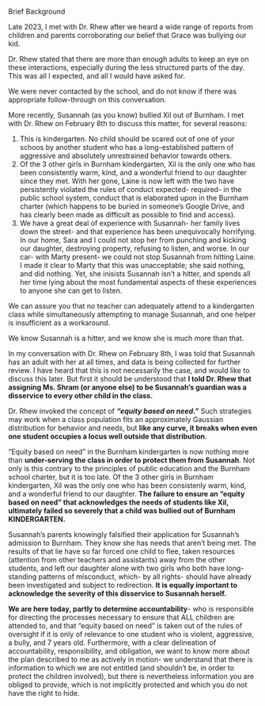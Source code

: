 Brief Background

Late 2023, I met with Dr. Rhew after we heard a wide range of reports from children and parents corroborating our belief that Grace was bullying our kid.

Dr. Rhew stated that there are more than enough adults to keep an eye on these interactions, especially during the less structured parts of the day. This was all I expected, and all I would have asked for.

We were never contacted by the school, and do not know if there was appropriate follow-through on this conversation. 

More recently, Susannah (as you know) bullied Xil out of Burnham.
I met with Dr. Rhew on February 8th to discuss this matter, for several reasons:
1. This is kindergarten. No child should be scared out of one of your schoos by another student who has a long-established pattern of aggressive and absolutely unrestrained behavior towards others. 
2. Of the 3 other girls in Burnham kindergarten, Xil is the only one who has been consistently warm, kind, and a wonderful friend to our daughter since they met. With her gone, Laine is now left with the two have persistently violated the rules of conduct expected- required- in the public school system, conduct that is elaborated upon in the Burnham charter (which happens to be buried in someone’s Google Drive, and has clearly been made as difficult as possible to find and access).
3. We have a great deal of experience with Susannah- her family lives down the street- and that experience has been unequivocally horrifying. In our home, Sara and I could not stop her from punching and kicking our daughter, destroying property, refusing to listen, and worse. In our car- with Marty present- we could not stop Susannah from hitting Laine. I made it clear to Marty that this was unacceptable; she said nothing, and did nothing. Yet, she inisists Susannah isn’t a hitter, and spends all her time lying about the most fundamental aspects of these experiences to anyone she can get to listen.  

We can assure you that no teacher can adequately attend to a kindergarten class while simultaneously attempting to manage Susannah, and one helper is insufficient as a workaround.

We know Susannah is a hitter, and we know she is much more than that. 

In my conversation with Dr. Rhew on February 8th, I was told that Susannah has an adult with her at all times, and data is being collected for further review. I have heard that this is not necessarily the case, and would like to discuss this later.  But first it should be understood that **I told Dr. Rhew that assigning Ms. Shram (or anyone else) to be Susannah’s guardian was a disservice to every other child in the class.**  

Dr. Rhew invoked the concept of ***“equity based on need.”*** Such strategies may work when a class population fits an approximately Gaussian distribution for behavior and needs, but **like any curve, it breaks when even one student occupies a locus well outside that distribution**. 

“Equity based on need” in the Burnham kindergarten is now nothing more than **under-serving the class in order to protect them from Susannah**. Not only is this contrary to the principles of public education and the Burnham school charter, but it is too late. Of the 3 other girls in Burnham kindergarten, Xil was the only one who has been consistenly warm, kind, and a wonderful friend to our daughter. **The failure to ensure an “equity based on need” that acknowledges the needs of students like Xil, ultimately failed so severely that a child was bullied out of Burnham KINDERGARTEN.**

Susannah’s parents knowingly falsified their application for Susannah’s admission to Burnham. They know she has needs that aren’t being met. The results of that lie have so far forced one child to flee, taken resources (attention from other teachers and assistants) away from the other students, and left our daughter alone with two girls who both have long-standing patterns of misconduct, which- by all rights- should have already been investigated and subject to redirection. **It is equally important to acknowledge the severity of this disservice to Susannah herself.** 

**We are here today, partly to determine accountability**- who is responsible for directing the processes necessary to ensure that ALL children are attended to, and that “equity based on need” is taken out of the rules of oversight if it is only of relevance to one student who is violent, aggressive, a bully, and 7 years old. Furthermore, with a clear delineation of accountability, responsibility, and obligation, we want to know more about the plan described to me as actively in motion- we understand that there is information to which we are not entitled (and shouldn’t be, in order to protect the children involved), but there is nevertheless information you are obliged to provide, which is not implicitly protected and which you do not have the right to hide.

